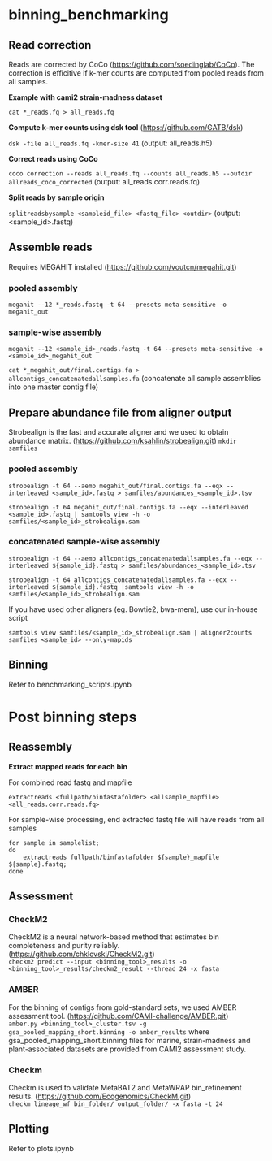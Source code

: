 # binning_benchmarking

## Read correction

Reads are corrected by CoCo (https://github.com/soedinglab/CoCo). The correction is efficitive if k-mer counts are computed from pooled reads from all samples.

**Example with cami2 strain-madness dataset**

`cat *_reads.fq > all_reads.fq`

**Compute k-mer counts using dsk tool** (https://github.com/GATB/dsk)

`dsk -file all_reads.fq -kmer-size 41` (output: all_reads.h5)

**Correct reads using CoCo**

`coco correction --reads all_reads.fq --counts all_reads.h5 --outdir allreads_coco_corrected` (output: all_reads.corr.reads.fq)

**Split reads by sample origin**

`splitreadsbysample <sampleid_file> <fastq_file> <outdir>` (output: <sample_id>.fastq)

## Assemble reads
Requires MEGAHIT installed (https://github.com/voutcn/megahit.git)
### pooled assembly
`megahit --12 *_reads.fastq -t 64 --presets meta-sensitive -o megahit_out`

### sample-wise assembly

`megahit --12 <sample_id>_reads.fastq -t 64 --presets meta-sensitive -o <sample_id>_megahit_out`

`cat *_megahit_out/final.contigs.fa > allcontigs_concatenatedallsamples.fa`  (concatenate all sample assemblies into one master contig file)

## Prepare abundance file from aligner output
Strobealign is the fast and accurate aligner and we used to obtain abundance matrix. (https://github.com/ksahlin/strobealign.git)
`mkdir samfiles`
### pooled assembly
`strobealign -t 64 --aemb megahit_out/final.contigs.fa --eqx --interleaved <sample_id>.fastq > samfiles/abundances_<sample_id>.tsv`

`strobealign -t 64 megahit_out/final.contigs.fa --eqx --interleaved <sample_id>.fastq | samtools view -h -o samfiles/<sample_id>_strobealign.sam`

### concatenated sample-wise assembly
`strobealign -t 64 --aemb allcontigs_concatenatedallsamples.fa --eqx --interleaved ${sample_id}.fastq > samfiles/abundances_<sample_id>.tsv`

`strobealign -t 64 allcontigs_concatenatedallsamples.fa --eqx --interleaved ${sample_id}.fastq |samtools view -h -o samfiles/<sample_id>_strobealign.sam`

If you have used other aligners (eg. Bowtie2, bwa-mem), use our in-house script

`samtools view samfiles/<sample_id>_strobealign.sam | aligner2counts samfiles <sample_id> --only-mapids`


## Binning
Refer to benchmarking_scripts.ipynb

# Post binning steps

## Reassembly

**Extract mapped reads for each bin**

For combined read fastq and mapfile

`extractreads <fullpath/binfastafolder> <allsample_mapfile> <all_reads.corr.reads.fq>`

For sample-wise processing, end extracted fastq file will have reads from all samples

    for sample in samplelist;
    do
        extractreads fullpath/binfastafolder ${sample}_mapfile ${sample}.fastq;
    done
## Assessment
### CheckM2
CheckM2 is a neural network-based method that estimates bin completeness and purity reliably. (https://github.com/chklovski/CheckM2.git)\
`checkm2 predict --input <binning_tool>_results -o <binning_tool>_results/checkm2_result --thread 24 -x fasta`

### AMBER
For the binning of contigs from gold-standard sets, we used AMBER assessment tool. (https://github.com/CAMI-challenge/AMBER.git)\
`amber.py <binning_tool>_cluster.tsv -g gsa_pooled_mapping_short.binning -o amber_results` where gsa_pooled\_mapping\_short.binning files for marine, strain-madness and plant-associated datasets are provided from CAMI2 assessment study.

### Checkm
Checkm is used to validate MetaBAT2 and MetaWRAP bin_refinement results. (https://github.com/Ecogenomics/CheckM.git)\
`checkm lineage_wf bin_folder/ output_folder/ -x fasta -t 24`

## Plotting
Refer to plots.ipynb
